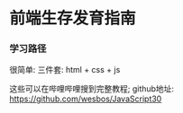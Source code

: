 # 前端生存发育指南

### 学习路径

很简单: 三件套: html + css + js

这些可以在哔哩哔哩搜到完整教程;
github地址: <https://github.com/wesbos/JavaScript30>
